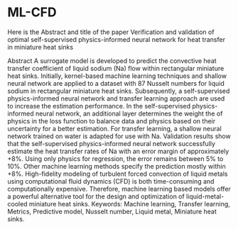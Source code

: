 # ML-CFD
Here is the Abstract and title of the paper
Verification and validation of optimal self-supervised physics-informed neural network for heat transfer in miniature heat sinks

Abstract
A surrogate model is developed to predict the convective heat transfer coefficient of liquid sodium
(Na) flow within rectangular miniature heat sinks. Initially, kernel-based machine learning
techniques and shallow neural network are applied to a dataset with 87 Nusselt numbers for liquid
sodium in rectangular miniature heat sinks. Subsequently, a self-supervised physics-informed
neural network and transfer learning approach are used to increase the estimation performance. In
the self-supervised physics-informed neural network, an additional layer determines the weight
the of physics in the loss function to balance data and physics based on their uncertainty for a
better estimation. For transfer learning, a shallow neural network trained on water is adapted for
use with Na. Validation results show that the self-supervised physics-informed neural network
successfully estimate the heat transfer rates of Na with an error margin of approximately +8%.
Using only physics for regression, the error remains between 5% to 10%. Other machine learning
methods specify the prediction mostly within +8%. High-fidelity modeling of turbulent forced
convection of liquid metals using computational fluid dynamics (CFD) is both time-consuming
and computationally expensive. Therefore, machine learning based models offer a powerful
alternative tool for the design and optimization of liquid-metal-cooled miniature heat sinks.
Keywords: Machine learning, Transfer learning, Metrics, Predictive model, Nusselt number, Liquid metal,
Miniature heat sinks.

